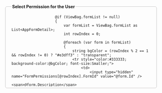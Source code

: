 <form asp-action="UserPermission_Button" asp-controller="User" method="post">
    <fieldset class="mt-2" style="border:1px solid #bfbebe;padding:5px 20px 5px 20px;border-radius:6px">
        <legend class="legend"><b>Select Permission for the User</b></legend>
        <div class="form" id="formContainer">
            <div class="w-100 border" style="overflow:auto;height:250px;">
                <table class="table-hover table-responsive-sm" cellspacing="0" cellpadding="4" id="MainContent_userPermissions" style="color:#333333;width:100%;border-collapse:collapse;">
                    <tbody>
                        <tr style="color:White;background-color:#49477a;font-size:Smaller;font-weight:bold;">
                            <th align="left" scope="col">Form Name</th>
                            <th scope="col">Read</th>
                            <th scope="col">Create</th>
                            <th scope="col">Modify</th>
                            <th scope="col">Delete</th>
                            <th scope="col">All</th>
                        </tr>

                        @if (ViewBag.formList != null)
                        {
                            var formList = ViewBag.formList as List<AppFormDetail>;
                            int rowIndex = 0;

                            @foreach (var form in formList)
                            {
                                string bgColor = (rowIndex % 2 == 1 && rowIndex != 0) ? "#e3dff3" : "transparent";
                                <tr style="color:#333333; background-color:@bgColor; font-size:Smaller;">
                                    <td>
                                        <input type="hidden" name="FormPermissions[@rowIndex].FormId" value="@form.Id" />
                                        <span>@form.Description</span>
                                    </td>
                                    <td><input type="checkbox" name="FormPermissions[@rowIndex].AllowRead" value="true"></td>
                                    <td><input type="checkbox" name="FormPermissions[@rowIndex].AllowWrite" value="true"></td>
                                    <td><input type="checkbox" name="FormPermissions[@rowIndex].AllowModify" value="true"></td>
                                    <td><input type="checkbox" name="FormPermissions[@rowIndex].AllowDelete" value="true"></td>
                                    <td><input type="checkbox" name="FormPermissions[@rowIndex].AllowAll" value="true"></td>
                                </tr>
                                rowIndex++;
                            }
                        }
                    </tbody>
                </table>
            </div>

            <div class="row m-0 justify-content-center mt-2">
                <input type="hidden" name="UserId" value="PUT_USER_ID_HERE" /> <!-- Replace with actual user ID -->
                <input type="submit" value="Save" id="MainContent_btnSave" class="btn btn-primary btn-sm">
            </div>
        </div>
    </fieldset>
</form>

[HttpPost]
public IActionResult UserPermission_Button(UserFormPermissionViewModel model)
{
    if (model == null || model.FormPermissions == null || model.UserId == Guid.Empty)
    {
        return BadRequest("Invalid data submitted.");
    }

    // Remove existing permissions for the user (optional)
    var existingPermissions = context.AppUserFormPermissions.Where(p => p.UserId == model.UserId).ToList();
    context.AppUserFormPermissions.RemoveRange(existingPermissions);
    context.SaveChanges();

    // Insert new permissions
    foreach (var formPermission in model.FormPermissions)
    {
        var newPermission = new AppUserFormPermission
        {
            UserId = model.UserId,
            FormId = formPermission.FormId,
            AllowRead = formPermission.AllowRead,
            AllowWrite = formPermission.AllowWrite,
            AllowModify = formPermission.AllowModify,
            AllowDelete = formPermission.AllowDelete,
            AllowAll = formPermission.AllowAll,
            DownTime = false // Set default value if needed
        };

        context.AppUserFormPermissions.Add(newPermission);
    }

    context.SaveChanges();

    TempData["SuccessMessage"] = "Permissions updated successfully!";
    return RedirectToAction("UserPermission");
}



i have this model 

    public partial class AppUserFormPermission
    {
        public Guid UserId { get; set; }
        public Guid FormId { get; set; }
        public bool AllowRead { get; set; }
        public bool AllowWrite { get; set; }
        public bool? AllowDelete { get; set; }
        public bool? AllowAll { get; set; }
        public bool? AllowModify { get; set; }
        public bool DownTime { get; set; }
    }


i have this viewside 

 <form asp-action="UserPermission_Button" asp-controller="User">
 <fieldset class="mt-2" style="border:1px solid #bfbebe;padding:5px 20px 5px 20px;border-radius:6px">
    
     <legend class="legend"><b>Select Permission for the User</b></legend>
     <div class="form" id="formContainer" style="display:none;">
     <div class="w-100 border" style="overflow:auto;height:250px;">
       

        
                 <table class="table-hover table-responsive-sm" cellspacing="0" cellpadding="4" id="MainContent_userPermissions" style="color:#333333;width:100%;border-collapse:collapse;">
                     <tbody>
                       
                         <tr style="color:White;background-color:#49477a;font-size:Smaller;font-weight:bold;">
                             <th align="left" scope="col">Form Name</th>
                             <th scope="col">&nbsp;</th>
                             <th scope="col">&nbsp;</th>
                             <th scope="col">&nbsp;</th>
                             <th scope="col">&nbsp;</th>
                             <th scope="col">&nbsp;</th>
                         </tr>

                         @if (ViewBag.formList != null)
                         {
                             var formList = ViewBag.formList as List<AppFormDetail>;
                             int rowIndex = 0;

                             @foreach (var form in formList)
                             {
                                 string bgColor = (rowIndex % 2 == 1 && rowIndex != 0) ? "#e3dff3" : "transparent";
                                 <tr style="color:#333333; background-color:@bgColor; font-size:Smaller;">
                                     <td>
                                         <span>@form.Description</span>
                                     </td>
                                     <td style="width:100px;">
                                         <input  type="checkbox" id="Read"><label class="control-label">&nbsp;Read</label>
                                     </td>
                                     <td style="width:100px;">
                                         <input  type="checkbox" id="Create"><label class="control-label">&nbsp;Create</label>
                                     </td>
                                     <td style="width:100px;">
                                         <input  type="checkbox" id="Modify"><label class="control-label">&nbsp;Modify</label>
                                     </td>
                                     <td style="width:100px;">
                                         <input  type="checkbox" id="Delete"><label class="control-label">&nbsp;Delete</label>
                                     </td>
                                     <td style="width:100px;">
                                         <input  type="checkbox" id="All"><label class="control-label">&nbsp;All</label>
                                     </td>
                                 </tr>
                                 rowIndex++;
                             }
                         }
                     </tbody>
                 </table>
        
     </div>
             <div class="row m-0 justify-content-center mt-2">
                 <input type="submit" value="Save" id="MainContent_btnSave" class="btn btn-primary btn-sm ">
             </div>
     </div>
        
     
 </fieldset>
 </form> 

and this is controller method 

 public IActionResult UserPermission()
 {

     var PnoEnameList = context1.AppEmployeeMasters
            .Select(x => new
            {
                Pno = x.Pno,
                Id = x.Id,
                Ename = x.Ename,
            })
            .ToList();
     ViewBag.PnoEnameList = PnoEnameList;

     var formList = context.AppFormDetails.Select(x =>new AppFormDetail
     {
         Id = x.Id,
         Description = x.Description
     }).OrderBy(x=>x.Description).ToList();
     ViewBag.formList = formList;


     return View();
 }
 [HttpPost]
 public IActionResult UserPermission_Button()
 {
     return View();
 }

in this i want to insert data based on checked checkbox ,
each form has There Id and Each user has there Id , both will insert in this which form is checked or which one 

public Guid UserId { get; set; }
        public Guid FormId { get; set; }
